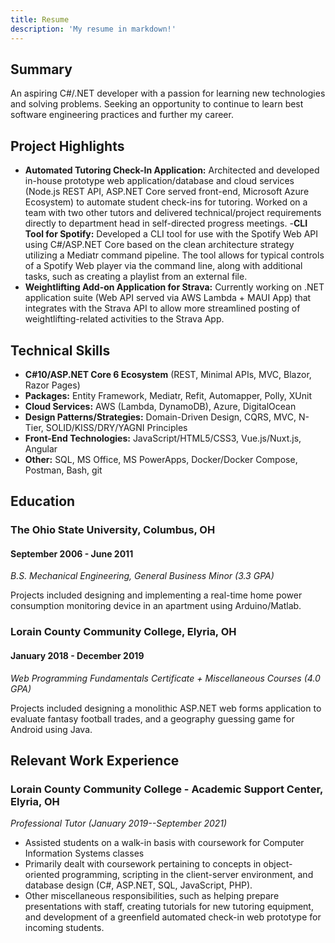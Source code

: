 ```yaml
---
title: Resume
description: 'My resume in markdown!'
---
```


## Summary

An aspiring C#/.NET developer with a passion for learning new technologies and solving problems. Seeking an opportunity to continue to learn best software engineering practices and further my career.


## Project Highlights

-	**Automated Tutoring Check-In Application:** Architected and developed in-house prototype web application/database and cloud services (Node.js REST API, ASP.NET Core served front-end, Microsoft Azure Ecosystem) to automate student check-ins for tutoring. Worked on a team with two other tutors and delivered technical/project requirements directly to department head in self-directed progress meetings.
-**CLI Tool for Spotify:** Developed a CLI tool for use with the Spotify Web API using C#/ASP.NET Core based on the clean architecture strategy utilizing a Mediatr command pipeline. The tool allows for typical controls of a Spotify Web player via the command line, along with additional tasks, such as creating a playlist from an external file.
-	**Weightlifting Add-on Application for Strava:** Currently working on .NET application suite (Web API served via AWS Lambda + MAUI App) that integrates with the Strava API to allow more streamlined posting of weightlifting-related activities to the Strava App.


## Technical Skills

-	**C#10/ASP.NET Core 6 Ecosystem** (REST, Minimal APIs, MVC, Blazor, Razor Pages)
-	**Packages:** Entity Framework, Mediatr, Refit, Automapper, Polly, XUnit
-	**Cloud Services:** AWS (Lambda, DynamoDB), Azure, DigitalOcean
-	**Design Patterns/Strategies:** Domain-Driven Design, CQRS, MVC, N-Tier, SOLID/KISS/DRY/YAGNI Principles
-	**Front-End Technologies:** JavaScript/HTML5/CSS3, Vue.js/Nuxt.js, Angular
-	**Other:** SQL, MS Office, MS PowerApps, Docker/Docker Compose, Postman, Bash, git


## Education
### **The Ohio State University, Columbus, OH**
#### September 2006 - June 2011

*B.S. Mechanical Engineering, General Business Minor (3.3 GPA)*

Projects included designing and implementing a real-time home power consumption monitoring device in an apartment using Arduino/Matlab.

### **Lorain County Community College, Elyria, OH**
#### January 2018 - December 2019

*Web Programming Fundamentals Certificate + Miscellaneous Courses (4.0 GPA)*

Projects included designing a monolithic ASP.NET web forms application to evaluate fantasy football trades, and a geography guessing game for Android using Java.

## Relevant Work Experience
### **Lorain County Community College - Academic Support Center, Elyria, OH**
*Professional Tutor (January 2019--September 2021)*
-	Assisted students on a walk-in basis with coursework for Computer Information Systems classes
-	Primarily dealt with coursework pertaining to concepts in object-oriented programming, scripting in the client-server environment, and database design (C#, ASP.NET, SQL, JavaScript, PHP).
-	Other miscellaneous responsibilities, such as helping prepare presentations with staff, creating tutorials for new tutoring equipment, and development of a greenfield automated check-in web prototype for incoming students.
